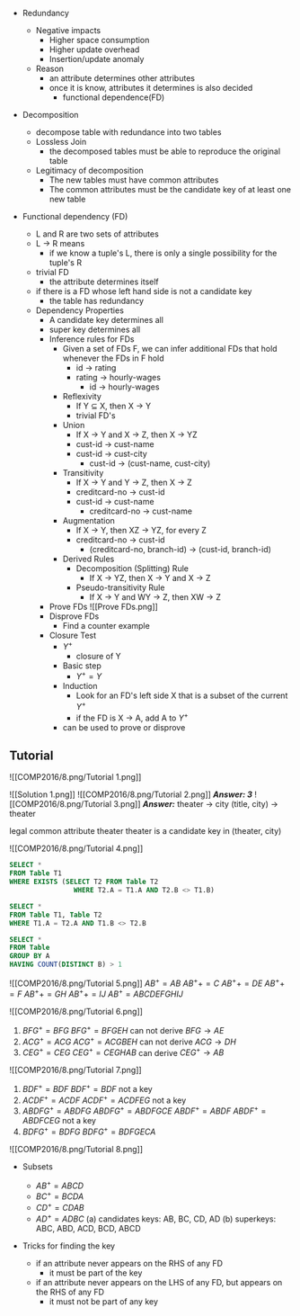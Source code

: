 - Redundancy
	- Negative impacts
		- Higher space consumption
		- Higher update overhead
		- Insertion/update anomaly
	- Reason
		- an attribute determines other attributes
		- once it is know, attributes it determines is also decided
			- functional dependence(FD)

- Decomposition
	- decompose table with redundance into two tables
	- Lossless Join
		- the decomposed tables must be able to reproduce the original table
	- Legitimacy of decomposition
		- The new tables must have common attributes
		- The common attributes must be the candidate key of at least one new table 

- Functional dependency (FD)
	- L and R are two sets of attributes
	- L -> R means
		- if we know a tuple's L, there is only a single possibility for the tuple's R
	- trivial FD
		- the attribute determines itself
	- if there is a FD whose left hand side is not a candidate key
		- the table has redundancy
	- Dependency Properties
		- A candidate key determines all
		- super key determines all
		- Inference rules for FDs
			- Given a set of FDs F, we can infer additional FDs that hold whenever the FDs in F hold
				- id -> rating 
				- rating -> hourly-wages
					- id -> hourly-wages
			- Reflexivity
				- If Y ⊆ X, then X -> Y
				- trivial FD's
			- Union
				- If X -> Y and X -> Z, then X -> YZ
				- cust-id -> cust-name
				- cust-id -> cust-city
					- cust-id -> (cust-name, cust-city)
			- Transitivity
				- If X -> Y and Y -> Z, then X -> Z
				- creditcard-no -> cust-id
				- cust-id -> cust-name
					- creditcard-no -> cust-name
			- Augmentation
				- If X -> Y, then XZ -> YZ, for every Z
				- creditcard-no -> cust-id
					- (creditcard-no, branch-id) -> (cust-id, branch-id)
			- Derived Rules
				- Decomposition (Splitting) Rule
					- If X -> YZ, then X -> Y and X -> Z
				- Pseudo-transitivity Rule 
					- If X -> Y and WY -> Z, then XW -> Z
		- Prove FDs
			![[Prove FDs.png]]
		- Disprove FDs
			- Find a counter example
		- Closure Test
			- $Y^+$
				- closure of Y
			- Basic step
				- $Y^+ = Y$
			- Induction
				- Look for an FD's left side X that is a subset of the current $Y^+$ 
				- if the FD is X -> A, add A to $Y^+$ 
			- can be used to prove or disprove

## **Tutorial**

![[COMP2016/8.png/Tutorial 1.png]]

![[Solution 1.png]]
 ![[COMP2016/8.png/Tutorial 2.png]]
 ***Answer: 3***
 ![[COMP2016/8.png/Tutorial 3.png]]
***Answer:***
 theater -> city
 (title, city) -> theater

 legal
	 common attribute theater
	 theater is a candidate key in (theater, city)

![[COMP2016/8.png/Tutorial 4.png]]
```sql
SELECT * 
FROM Table T1
WHERE EXISTS (SELECT T2 FROM Table T2
				WHERE T2.A = T1.A AND T2.B <> T1.B)
```
```sql
SELECT * 
FROM Table T1, Table T2
WHERE T1.A = T2.A AND T1.B <> T2.B
```
```sql
SELECT *
FROM Table
GROUP BY A
HAVING COUNT(DISTINCT B) > 1
```

![[COMP2016/8.png/Tutorial 5.png]]
$AB^+ = AB$
$AB^+ += C$
$AB^+ += DE$
$AB^+ += F$
$AB^+ += GH$
$AB^+ += IJ$
$AB^+ = ABCDEFGHIJ$

![[COMP2016/8.png/Tutorial 6.png]]
1. $BFG^+ = BFG$
	$BFG^+ = BFGEH$
	can not derive $BFG \to AE$
2. $ACG^+ = ACG$
	$ACG^+ = ACGBEH$
	can not derive $ACG \to DH$
3. $CEG^+ = CEG$
	$CEG^+ = CEGHAB$
	can derive $CEG^+ \to AB$

![[COMP2016/8.png/Tutorial 7.png]]
1. $BDF^+ = BDF$
	$BDF^+ = BDF$
	not a key
2. $ACDF^+ = ACDF$
	$ACDF^+ = ACDFEG$
	not a key
3. $ABDFG^+ = ABDFG$
	$ABDFG^+ = ABDFGCE$
	$ABDF^+= ABDF$
	$ABDF^+ = ABDFCEG$
	not a key
4. $BDFG^+ = BDFG$
	$BDFG^+= BDFGECA$

![[COMP2016/8.png/Tutorial 8.png]]
- Subsets
	- $AB^+ = ABCD$
	- $BC^+ = BCDA$
	- $CD^+ = CDAB$
	- $AD^+ = ADBC$
(a) candidates keys: AB, BC, CD, AD
(b) superkeys: ABC, ABD, ACD, BCD, ABCD


- Tricks for finding the key
	- if an attribute never appears on the RHS of any FD
		- it must be part of the key
	- if an attribute never appears on the LHS of any FD, but appears on the RHS of any FD
		- it must not be part of any key